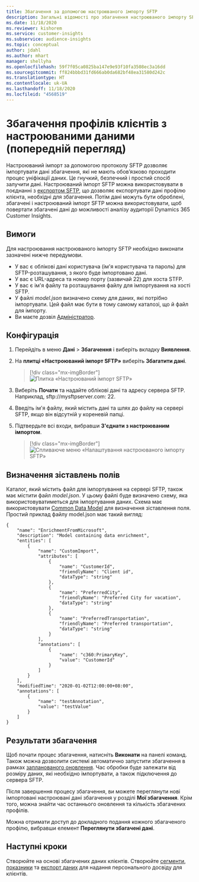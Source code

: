 ```yaml
---
title: Збагачення за допомогою настроюваного імпорту SFTP
description: Загальні відомості про збагачення настроюваного імпорту SFTP.
ms.date: 11/18/2020
ms.reviewer: kishorem
ms.service: customer-insights
ms.subservice: audience-insights
ms.topic: conceptual
author: jdahl
ms.author: mhart
manager: shellyha
ms.openlocfilehash: 59f7f05ca0825ba147e9e93f10fa3508ec3a16dd
ms.sourcegitcommit: ff824bbbd31fd666ab0da682bf48ea31580d242c
ms.translationtype: HT
ms.contentlocale: uk-UA
ms.lasthandoff: 11/18/2020
ms.locfileid: "4568519"
---
```

# <a name="enrich-customer-profiles-with-custom-data-preview"></a>Збагачення профілів клієнтів з настроюваними даними (попередній перегляд)

Настроюваний імпорт за допомогою протоколу SFTP дозволяє імпортувати дані збагачення, які не мають обов’язково проходити процес уніфікації даних. Це гнучкий, безпечний і простий спосіб залучити дані. Настроюваний імпорт SFTP можна використовувати в поєднанні з [експортом SFTP](export-sftp.md), що дозволяє експортувати дані профілю клієнта, необхідні для збагачення. Потім дані можуть бути оброблені, збагачені і настроюваний імпорт SFTP можна використовувати, щоб повертати збагачені дані до можливості аналізу аудиторії Dynamics 365 Customer Insights.

## <a name="prerequisites"></a>Вимоги

Для настроювання настроюваного імпорту SFTP необхідно виконати зазначені нижче передумови.

- У вас є облікові дані користувача (ім'я користувача та пароль) для SFTP-розташування, з якого буде імпортовано дані.
- У вас є URL-адреса та номер порту (зазвичай 22) для хоста STFP.
- У вас є ім'я файлу та розташування файлу для імпортування на хості SFTP.
- У файлі *model.json* визначено схему для даних, які потрібно імпортувати. Цей файл має бути в тому самому каталозі, що й файл для імпорту.
- Ви маєте дозвіл [Адміністратор](permissions.md#administrator).

## <a name="configuration"></a>Конфігурація

1. Перейдіть в меню **Дані** > **Збагачення** і виберіть вкладку **Виявлення**.

1. На **плитці «Настроюваний імпорт SFTP»** виберіть **Збагатити дані**.

   > [!div class="mx-imgBorder"]
   > ![Плитка «Настроюваний імпорт SFTP»](media/SFTP_Custom_Import_tile.png "Плитка «Настроюваний імпорт SFTP»")

1. Виберіть **Почати** та надайте облікові дані та адресу сервера SFTP. Наприклад, sftp://mysftpserver.com: 22.

1. Введіть ім'я файлу, який містить дані та шлях до файлу на сервері SFTP, якщо він відсутній у кореневій папці.

1. Підтвердьте всі входи, вибравши **З'єднати з настроюваним імпортом**.

   > [!div class="mx-imgBorder"]
   > ![Спливаюче меню «Налаштування настроюваного імпорту SFTP»](media/SFTP_Custom_Import_Configuration_flyout.png "Спливаюче меню «Налаштування настроюваного імпорту SFTP»")

## <a name="defining-field-mappings"></a>Визначення зіставлень полів 

Каталог, який містить файл для імпортування на сервері SFTP, також має містити файл *model.json*. У цьому файлі буде визначено схему, яка використовуватиметься для імпортування даних. Схема має використовувати [Common Data Model](https://docs.microsoft.com/common-data-model/) для визначення зіставлення поля. Простий приклад файлу model.json має такий вигляд:

```
{
    "name": "EnrichmentFromMicrosoft",
    "description": "Model containing data enrichment",
    "entities": [
        {
            "name": "CustomImport",
            "attributes": [
                {
                    "name": "CustomerId",
                    "friendlyName": "Client id",
                    "dataType": "string"
                },
                {
                    "name": "PreferredCity",
                    "friendlyName": "Preferred City for vacation",
                    "dataType": "string"
                },
                {
                    "name": "PreferredTransportation",
                    "friendlyName": "Preferred transportation",
                    "dataType": "string"
                }
            ],
            "annotations": [
                {
                    "name": "c360:PrimaryKey",
                    "value": "CustomerId"
                }
            ]
        }
    ],
    "modifiedTime": "2020-01-02T12:00:00+08:00",
    "annotations": [
        {
            "name": "testAnnotation",
            "value": "testValue"
        }
    ]
}
```

## <a name="enrichment-results"></a>Результати збагачення

Щоб почати процес збагачення, натисніть **Виконати** на панелі команд. Також можна дозволити системі автоматично запустити збагачення в рамках [запланованого оновлення](system.md#schedule-tab). Час обробки буде залежати від розміру даних, які необхідно імпортувати, а також підключення до сервера SFTP.

Після завершення процесу збагачення, ви можете переглянути нові імпортовані настроювані дані збагачення у розділі **Мої збагачення**. Крім того, можна знайти час останнього оновлення та кількість збагачених профілів.

Можна отримати доступ до докладного подання кожного збагаченого профілю, вибравши елемент **Переглянути збагачені дані**.

## <a name="next-steps"></a>Наступні кроки

Створюйте на основі збагачених даних клієнтів. Створюйте [сегменти](segments.md), [показники](measures.md) та [експорт даних](export-destinations.md) для надання персонального досвіду для клієнтів.


